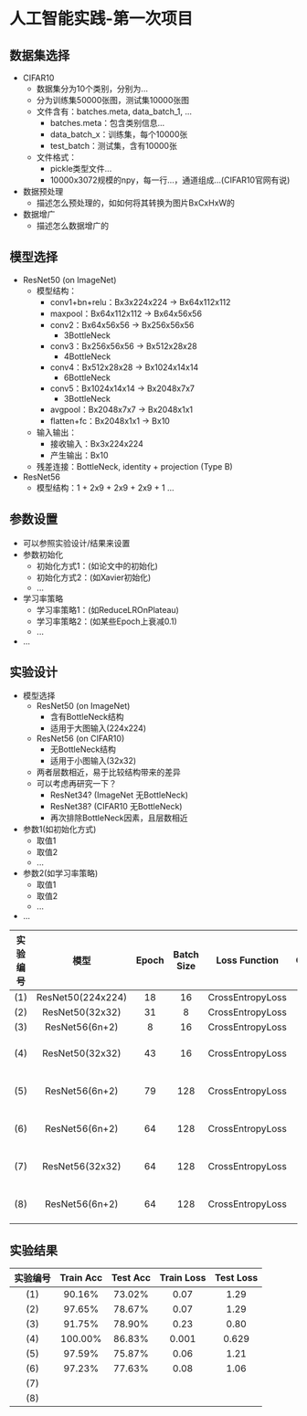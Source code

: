 # 人工智能实践-第一次项目

## 数据集选择

- CIFAR10
  - 数据集分为10个类别，分别为...
  - 分为训练集50000张图，测试集10000张图
  - 文件含有：batches.meta, data_batch_1, ...
    - batches.meta：包含类别信息...
    - data_batch_x：训练集，每个10000张
    - test_batch：测试集，含有10000张
  - 文件格式：
    - pickle类型文件...
    - 10000x3072规模的npy，每一行...，通道组成...(CIFAR10官网有说)
- 数据预处理
  - 描述怎么预处理的，如如何将其转换为图片BxCxHxW的
- 数据增广
  - 描述怎么数据增广的

## 模型选择

- ResNet50 (on ImageNet)
  - 模型结构：
    - conv1+bn+relu：Bx3x224x224 -> Bx64x112x112
    - maxpool：Bx64x112x112 -> Bx64x56x56
    - conv2：Bx64x56x56 -> Bx256x56x56
      - 3BottleNeck
    - conv3：Bx256x56x56 -> Bx512x28x28
      - 4BottleNeck
    - conv4：Bx512x28x28 -> Bx1024x14x14
      - 6BottleNeck
    - conv5：Bx1024x14x14 -> Bx2048x7x7
      - 3BottleNeck
    - avgpool：Bx2048x7x7 -> Bx2048x1x1
    - flatten+fc：Bx2048x1x1 -> Bx10
  - 输入输出：
    - 接收输入：Bx3x224x224
    - 产生输出：Bx10
  - 残差连接：BottleNeck, identity + projection (Type B)
- ResNet56
  - 模型结构：1 + 2x9 + 2x9 + 2x9 + 1 ...

## 参数设置

- 可以参照实验设计/结果来设置
- 参数初始化
  - 初始化方式1：(如论文中的初始化)
  - 初始化方式2：(如Xavier初始化)
  - ...
- 学习率策略
  - 学习率策略1：(如ReduceLROnPlateau)
  - 学习率策略2：(如某些Epoch上衰减0.1)
  - ...
- ...

## 实验设计

- 模型选择
  - ResNet50 (on ImageNet)
    - 含有BottleNeck结构
    - 适用于大图输入(224x224)
  - ResNet56 (on CIFAR10)
    - 无BottleNeck结构
    - 适用于小图输入(32x32)
  - 两者层数相近，易于比较结构带来的差异
  - 可以考虑再研究一下？
    - ResNet34? (ImageNet 无BottleNeck)
    - ResNet38? (CIFAR10  无BottleNeck)
    - 再次排除BottleNeck因素，且层数相近
- 参数1(如初始化方式)
  - 取值1
  - 取值2
  - ...
- 参数2(如学习率策略)
  - 取值1
  - 取值2
  - ...
- ...

| 实验编号  |       模型        | Epoch | Batch Size |  Loss Function   | Optimizer | Learning Rate | Data Augmentation | Pre-Trained |
| :------: | :---------------: | :--------: | :--------: | :--------------: | :-------: | :-----------: | :---------------: | :---------: |
|   (1)    | ResNet50(224x224) |     18     |     16     | CrossEntropyLoss |   Adam    |     0.01      |       None        |    False    |
|   (2)    |  ResNet50(32x32)  |     31     |     8      | CrossEntropyLoss |   Adam    |     0.01      |       None        |    False    |
|   (3)    |  ResNet56(6n+2)   |     8      |     16     | CrossEntropyLoss |   Adam    |     0.01      |       None        |    False    |
|   (4)    |  ResNet50(32x32)  |     43     |     16     | CrossEntropyLoss |   SGD     |    0.1, 0.01(32), 0.001(48)       |       None        |    False    |
|   (5)    |  ResNet56(6n+2)   |     79     |     128    | CrossEntropyLoss |   SGD     |    0.1, 0.01(82), 0.001(123)      |       None        |    False    |
|   (6)    |  ResNet56(6n+2)   |     64     |     128    | CrossEntropyLoss |   SGD     |    0.1, 0.01(32), 0.001(48)       |       None        |    False    |
|   (7)    | ResNet56(32x32)   |     64     |     128    | CrossEntropyLoss |   SGD     |    0.1, 0.01(32), 0.001(48)       | RandomCrop HorizontalFlip | ImageNet |
|   (8)    |  ResNet56(6n+2)   |     64     |     128    | CrossEntropyLoss |    SGD    |    0.1, 0.01(32), 0.001(48)       | RandomCrop HorizontalFlip |   找不到    |

## 实验结果

| 实验编号  | Train Acc | Test Acc | Train Loss | Test Loss |
| :------: | :-------: | :------: | :--------: | :-------: |
|   (1)    |  90.16%   |  73.02%  |    0.07    |   1.29    |
|   (2)    |  97.65%   |  78.67%  |    0.07    |   1.29    |
|   (3)    |  91.75%   |  78.90%  |    0.23    |   0.80    |
|   (4)    |  100.00%  |  86.83%  |    0.001   |   0.629   |
|   (5)    |  97.59%   |  75.87%  |    0.06    |   1.21    |
|   (6)    |  97.23%   |  77.63%  |    0.08    |   1.06    |
|   (7)    |           |          |            |           |
|   (8)    |           |          |            |           |
